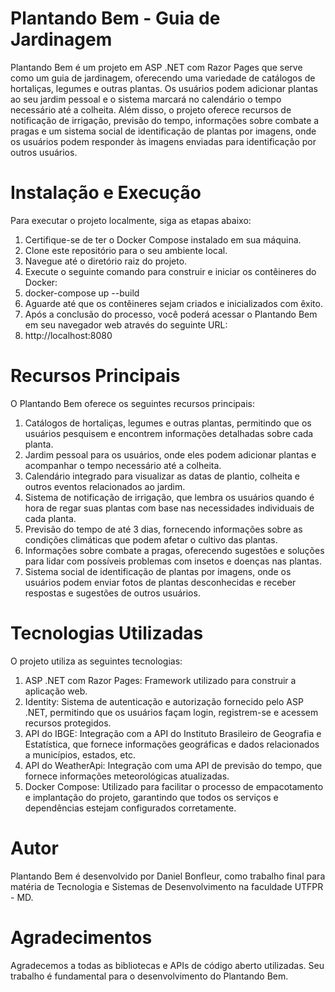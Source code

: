 # Plantando Bem - Guia de Jardinagem
Plantando Bem é um projeto em ASP .NET com Razor Pages que serve como um guia de jardinagem, oferecendo uma variedade de catálogos de hortaliças, legumes e outras plantas. Os usuários podem adicionar plantas ao seu jardim pessoal e o sistema marcará no calendário o tempo necessário até a colheita. Além disso, o projeto oferece recursos de notificação de irrigação, previsão do tempo, informações sobre combate a pragas e um sistema social de identificação de plantas por imagens, onde os usuários podem responder às imagens enviadas para identificação por outros usuários.

# Instalação e Execução
Para executar o projeto localmente, siga as etapas abaixo:
1.	Certifique-se de ter o Docker Compose instalado em sua máquina.
2.	Clone este repositório para o seu ambiente local.
3.	Navegue até o diretório raiz do projeto.
4.	Execute o seguinte comando para construir e iniciar os contêineres do Docker:
5.	docker-compose up --build
6.	Aguarde até que os contêineres sejam criados e inicializados com êxito.
7.	Após a conclusão do processo, você poderá acessar o Plantando Bem em seu navegador web através do seguinte URL:
8.	http://localhost:8080

# Recursos Principais
O Plantando Bem oferece os seguintes recursos principais:
1. Catálogos de hortaliças, legumes e outras plantas, permitindo que os usuários pesquisem e encontrem informações detalhadas sobre cada planta.
2. Jardim pessoal para os usuários, onde eles podem adicionar plantas e acompanhar o tempo necessário até a colheita.
3. Calendário integrado para visualizar as datas de plantio, colheita e outros eventos relacionados ao jardim.
4. Sistema de notificação de irrigação, que lembra os usuários quando é hora de regar suas plantas com base nas necessidades individuais de cada planta.
5.	Previsão do tempo de até 3 dias, fornecendo informações sobre as condições climáticas que podem afetar o cultivo das plantas.
6.	Informações sobre combate a pragas, oferecendo sugestões e soluções para lidar com possíveis problemas com insetos e doenças nas plantas.
8.	Sistema social de identificação de plantas por imagens, onde os usuários podem enviar fotos de plantas desconhecidas e receber respostas e sugestões de outros usuários.
 
# Tecnologias Utilizadas
O projeto utiliza as seguintes tecnologias:
1.	ASP .NET com Razor Pages: Framework utilizado para construir a aplicação web.
2.	Identity: Sistema de autenticação e autorização fornecido pelo ASP .NET, permitindo que os usuários façam login, registrem-se e acessem recursos protegidos.
3.	API do IBGE: Integração com a API do Instituto Brasileiro de Geografia e Estatística, que fornece informações geográficas e dados relacionados a municípios, estados, etc.
4.	API do WeatherApi: Integração com uma API de previsão do tempo, que fornece informações meteorológicas atualizadas.
5.	Docker Compose: Utilizado para facilitar o processo de empacotamento e implantação do projeto, garantindo que todos os serviços e dependências estejam configurados corretamente.

# Autor
Plantando Bem é desenvolvido por Daniel Bonfleur, como trabalho final para matéria de Tecnologia e Sistemas de Desenvolvimento na faculdade UTFPR - MD.

# Agradecimentos
Agradecemos a todas as bibliotecas e APIs de código aberto utilizadas. Seu trabalho é fundamental para o desenvolvimento do Plantando Bem.
